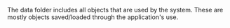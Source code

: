 The data folder includes all objects that are used by the system.
These are mostly objects saved/loaded through the application's use.